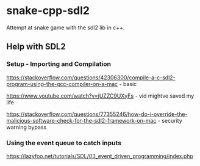 # snake-cpp-sdl2
Attempt at snake game with the sdl2 lib in c++.

## Help with SDL2
### Setup - Importing and Compilation
https://stackoverflow.com/questions/42306300/compile-a-c-sdl2-program-using-the-gcc-compiler-on-a-mac - basic

https://www.youtube.com/watch?v=jUZZC9UXyFs - vid mightve saved my life

https://stackoverflow.com/questions/77355246/how-do-i-override-the-malicious-software-check-for-the-sdl2-framework-on-mac - security warning bypass

### Using the event queue to catch inputs
https://lazyfoo.net/tutorials/SDL/03_event_driven_programming/index.php


